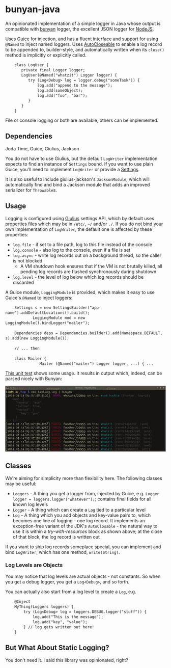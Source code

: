 bunyan-java
===========

An opinionated implementation of a simple logger in Java whose output is compatible with
[bunyan](https://github.com/trentm/node-bunyan) logger, the excellent JSON
logger for [NodeJS](http://nodejs.org).

Uses [Guice](https://code.google.com/p/google-guice/) for injection, and has a fluent interface
and support for using ``@Named`` to inject named loggers.  Uses 
[AutoCloseable](http://timboudreau.com/blog/AutoCloseable/read) to enable a log record to
be appended to, builder-style, and automatically written when its ``close()`` method is
implicitly or explicitly called.


        class LogUser {
           private final Logger logger;
           LogUser(@Named("whatzit") Logger logger) {
              try (Log<Debug> log = logger.debug("someTask")) {
                  log.add("append to the message");
                  log.add(someObject);
                  log.add("foo", "bar");
              }
           }
        }

File or console logging or both are available, others can be implemented.


Dependencies
------------

Joda Time, Guice, Giulius, Jackson

You do not have to use Giulius, but the default ``LogWriter`` implementation expects to find
an instance of ``Settings`` bound.  If you want to use plain Guice, you'll need to implement
``LogWriter`` or provide a 
[Settings](http://timboudreau.com/builds/job/mastfrog-parent/lastSuccessfulBuild/artifact/giulius-modules/giulius-parent/giulius-settings/target/apidocs/com/mastfrog/settings/Settings.html).

It is also useful to include giulius-jackson's ``JacksonModule``, which will automatically
find and bind a Jackson module that adds an improved serializer for ``Throwable``s.

Usage
-----

Logging is configured using [Giulius](https://github.com/timboudreau/giulius) settings
API, which by default uses properties files which may be in ``/etc/``, ``~/`` and/or
``./``.  If you do not bind your own implementation of ``LogWriter``, the default 
one is affected by these properties:

 * ``log.file`` - if set to a file path, log to this file instead of the console
 * ``log.console`` - also log to the console, even if a file is set
 * ``log.async`` - write log records out on a background thread, so the caller is not blocked
   * A VM shutdown hook ensures that if the VM is not brutally killed, all pending log records are
flushed synchronously during shutdown
 * ``log.level`` - the level of log below which log records should be discarded

A Guice module, ``LoggingModule`` is provided, which makes it easy to use Guice's ``@Named``
to inject loggers:

		Settings s = new SettingsBuilder("app-name").addDefaultLocations().build();
                LoggingModule mod = new LoggingModule().bindLogger("mailer");

		Dependencies deps = Dependencies.builder().add(Namespace.DEFAULT, s).add(new LoggingModule());
                
		// ... then

		class Mailer {
                   Mailer (@Named("mailer") Logger logger, ...) { ...

[This unit test](https://github.com/timboudreau/bunyan-java/blob/master/src/test/java/com/mastfrog/bunyan/LoggerTest.java) shows
some usage.  It results in output which, indeed, can be parsed nicely with Bunyan:

![alt text](screen.png "Bunyan parsing a log generated with this library")


Classes
-------

We're aiming for simplicity more than flexibility here.  The following classes may be useful:

 * ``Loggers`` - A thing you get a logger from, injected by Guice, e.g. ``Logger logger = loggers.logger("whatever");``;
contains final fields for all known log levels
 * ``Logger`` - A thing which can create a ``Log`` tied to a particular level
 * ``Log`` - A thing which you add objects and key-value pairs to, which becomes one line of logging - one log record.
It implements an exception-free variant of the JDK's ``AutoClosable`` - the natural way to use it is within a 
*try-with-resources* block as shown above;  at the close of that block, the log record is written out

If you want to ship log records someplace special, you can implement and bind ``LogWriter``, which has one method,
``write(String)``.

### Log Levels are Objects

You may notice that log levels are actual objects - not constants.  So when you get a debug logger, you get a 
``Log<Debug>``, and so forth.

You can actually also start from a log level to create a ``Log``, e.g.

		@Inject
		MyThing(Loggers loggers) {
			try (Log<Debug> log = loggers.DEBUG.logger("stuff")) {
				log.add("This is the message");
				log.add("key", "value");
			} // log gets written out here!
		}


But What About Static Logging?
------------------------------

You don't need it.  I said this library was opinionated, right?
